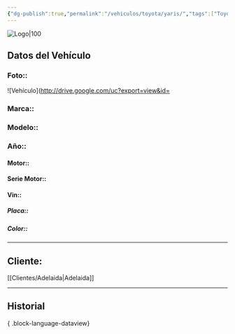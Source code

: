 ```yaml
---
{"dg-publish":true,"permalink":"/vehiculos/toyota/yaris/","tags":["Toyota"]}
---
```


![Logo|100](http://drive.google.com/uc?export=view&id=137fl3TIZ0-PU8b-Pt0bsjclwHub_u78G)

## Datos del Vehículo 
### Foto:: 
![Vehículo](http://drive.google.com/uc?export=view&id=

### Marca:: 
### Modelo:: 
### Año:: 
#### Motor:: 
#### Serie Motor:: 
#### Vin:: 
##### Placa:: 
##### Color:: 
---

## Cliente:

[[Clientes/Adelaida\|Adelaida]]

---

## Historial


{ .block-language-dataview} 